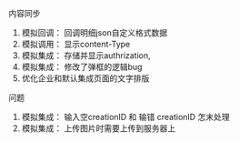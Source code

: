 内容同步
1. 模拟回调： 回调明细json自定义格式数据
2. 模拟调用： 显示content-Type
3. 模拟集成： 存储并显示authrization,
4. 模拟集成： 修改了弹框的逻辑bug
5. 优化企业和默认集成页面的文字排版

问题
1. 模拟集成： 输入空creationID 和 输错 creationID 怎末处理
2. 模拟集成： 上传图片时需要上传到服务器上
